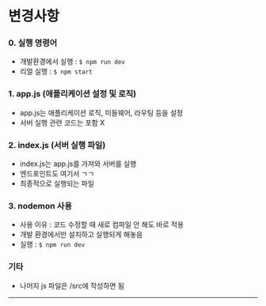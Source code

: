 
# 변경사항 

### 0. 실행 명령어
- 개발환경에서 실행 : `$ npm run dev`
- 리얼 실행 : `$ npm start`

### 1. app.js (애플리케이션 설정 및 로직)
- app.js는 애플리케이션 로직, 미들웨어, 라우팅 등을 설정
- 서버 실행 관련 코드는 포함 X


### 2. index.js (서버 실행 파일)
- index.js는 app.js를 가져와 서버를 실행
- 엔드포인트도 여기서 ㄱㄱ
- 최종적으로 실행되는 파일 


### 3. nodemon 사용 
- 사용 이유 : 코드 수정할 때 새로 컴파일 안 해도 바로 적용   
- 개발 환경에서만 설치하고 실행되게 해놓음
- 실행 : `$ npm run dev`
    

### 기타
- 나머지 js 파일은 /src에 작성하면 됨 

---
